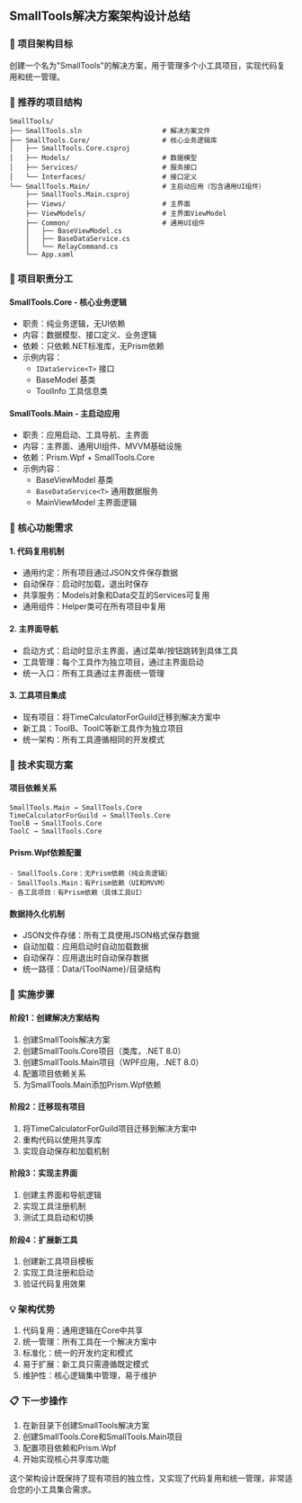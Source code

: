 ## SmallTools解决方案架构设计总结

### 🎯 项目架构目标

创建一个名为"SmallTools"的解决方案，用于管理多个小工具项目，实现代码复用和统一管理。

### 📁 推荐的项目结构

```
SmallTools/
├── SmallTools.sln                    # 解决方案文件
├── SmallTools.Core/                  # 核心业务逻辑库
│   ├── SmallTools.Core.csproj
│   ├── Models/                       # 数据模型
│   ├── Services/                     # 服务接口
│   └── Interfaces/                   # 接口定义
└── SmallTools.Main/                  # 主启动应用（包含通用UI组件）
    ├── SmallTools.Main.csproj
    ├── Views/                        # 主界面
    ├── ViewModels/                   # 主界面ViewModel
    ├── Common/                       # 通用UI组件
    │   ├── BaseViewModel.cs
    │   ├── BaseDataService.cs
    │   └── RelayCommand.cs
    └── App.xaml
```

### 🔧 项目职责分工

#### SmallTools.Core - 核心业务逻辑
- 职责：纯业务逻辑，无UI依赖
- 内容：数据模型、接口定义、业务逻辑
- 依赖：只依赖.NET标准库，无Prism依赖
- 示例内容：
	- `IDataService<T>` 接口
	- BaseModel 基类
	- ToolInfo 工具信息类
#### SmallTools.Main - 主启动应用
- 职责：应用启动、工具导航、主界面
- 内容：主界面、通用UI组件、MVVM基础设施
- 依赖：Prism.Wpf + SmallTools.Core
- 示例内容：
	- BaseViewModel 基类
	- `BaseDataService<T>` 通用数据服务
	- MainViewModel 主界面逻辑
### 🎯 核心功能需求
#### 1. 代码复用机制
- 通用约定：所有项目通过JSON文件保存数据
- 自动保存：启动时加载，退出时保存
- 共享服务：Models对象和Data交互的Services可复用
- 通用组件：Helper类可在所有项目中复用

#### 2. 主界面导航
- 启动方式：启动时显示主界面，通过菜单/按钮跳转到具体工具
- 工具管理：每个工具作为独立项目，通过主界面启动
- 统一入口：所有工具通过主界面统一管理
#### 3. 工具项目集成
- 现有项目：将TimeCalculatorForGuild迁移到解决方案中
- 新工具：ToolB、ToolC等新工具作为独立项目
- 统一架构：所有工具遵循相同的开发模式
### 🔧 技术实现方案
#### 项目依赖关系
```
SmallTools.Main → SmallTools.Core
TimeCalculatorForGuild → SmallTools.Core
ToolB → SmallTools.Core
ToolC → SmallTools.Core
```
#### Prism.Wpf依赖配置
```
- SmallTools.Core：无Prism依赖（纯业务逻辑）
- SmallTools.Main：有Prism依赖（UI和MVVM）
- 各工具项目：有Prism依赖（具体工具UI）
```

#### 数据持久化机制
- JSON文件存储：所有工具使用JSON格式保存数据
- 自动加载：应用启动时自动加载数据
- 自动保存：应用退出时自动保存数据
- 统一路径：Data/{ToolName}/目录结构

### 🚀 实施步骤

#### 阶段1：创建解决方案结构
1. 创建SmallTools解决方案
2. 创建SmallTools.Core项目（类库，.NET 8.0）
3. 创建SmallTools.Main项目（WPF应用，.NET 8.0）
4. 配置项目依赖关系
5. 为SmallTools.Main添加Prism.Wpf依赖

#### 阶段2：迁移现有项目
1. 将TimeCalculatorForGuild项目迁移到解决方案中
2. 重构代码以使用共享库
3. 实现自动保存和加载机制

#### 阶段3：实现主界面
1. 创建主界面和导航逻辑
2. 实现工具注册机制
3. 测试工具启动和切换

#### 阶段4：扩展新工具
1. 创建新工具项目模板
2. 实现工具注册和启动
3. 验证代码复用效果

### 💡 架构优势
1. 代码复用：通用逻辑在Core中共享
2. 统一管理：所有工具在一个解决方案中
3. 标准化：统一的开发约定和模式
4. 易于扩展：新工具只需遵循既定模式
5. 维护性：核心逻辑集中管理，易于维护

### 📋 下一步操作
1. 在新目录下创建SmallTools解决方案
2. 创建SmallTools.Core和SmallTools.Main项目
3. 配置项目依赖和Prism.Wpf
4. 开始实现核心共享库功能

这个架构设计既保持了现有项目的独立性，又实现了代码复用和统一管理，非常适合您的小工具集合需求。